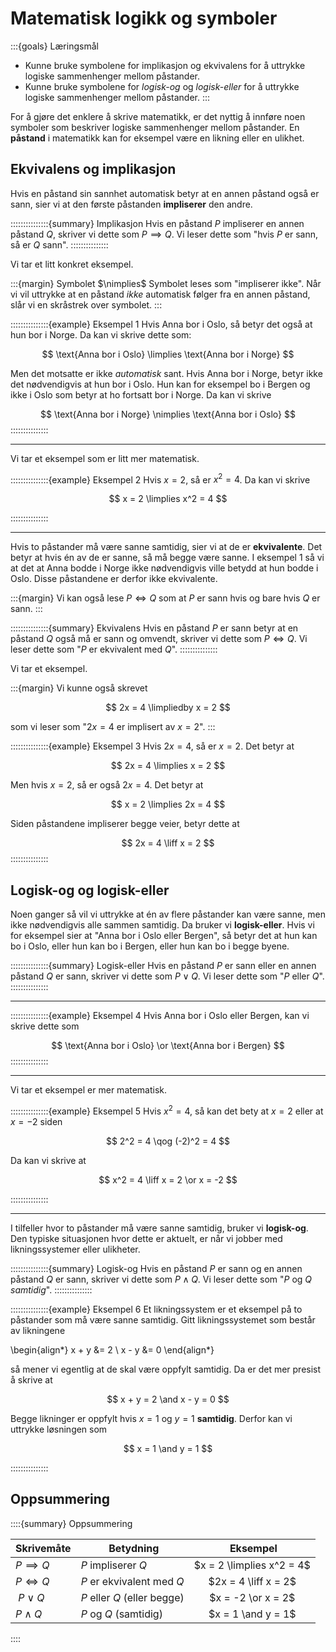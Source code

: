 # Matematisk logikk og symboler


:::{goals} Læringsmål
* Kunne bruke symbolene for implikasjon og ekvivalens for å uttrykke logiske sammenhenger mellom påstander.
* Kunne bruke symbolene for *logisk-og* og *logisk-eller* for å uttrykke logiske sammenhenger mellom påstander.
:::

For å gjøre det enklere å skrive matematikk, er det nyttig å innføre noen symboler som beskriver logiske sammenhenger mellom påstander. En **påstand** i matematikk kan for eksempel være en likning eller en ulikhet. 


## Ekvivalens og implikasjon
Hvis en påstand sin sannhet automatisk betyr at en annen påstand også er sann, sier vi at den første påstanden **impliserer** den andre. 


:::::::::::::::{summary} Implikasjon
Hvis en påstand $P$ impliserer en annen påstand $Q$, skriver vi dette som $P \implies Q$. Vi leser dette som "hvis $P$ er sann, så er $Q$ sann". 
:::::::::::::::


Vi tar et litt konkret eksempel. 


:::{margin} Symbolet $\nimplies$
Symbolet leses som "impliserer ikke". Når vi vil uttrykke at en påstand *ikke* automatisk følger fra en annen påstand, slår vi en skråstrek over symbolet.
:::

:::::::::::::::{example} Eksempel 1
Hvis Anna bor i Oslo, så betyr det også at hun bor i Norge. Da kan vi skrive dette som:

$$
\text{Anna bor i Oslo} \limplies \text{Anna bor i Norge}
$$

Men det motsatte er ikke *automatisk* sant. Hvis Anna bor i Norge, betyr ikke det nødvendigvis at hun bor i Oslo. Hun kan for eksempel bo i Bergen og ikke i Oslo som betyr at ho fortsatt bor i Norge. Da kan vi skrive 

$$
\text{Anna bor i Norge} \nimplies \text{Anna bor i Oslo}
$$
:::::::::::::::

---

Vi tar et eksempel som er litt mer matematisk. 

:::::::::::::::{example} Eksempel 2
Hvis $x = 2$, så er $x^2 = 4$. Da kan vi skrive 

$$
x = 2 \limplies x^2 = 4
$$

:::::::::::::::

---

Hvis to påstander må være sanne samtidig, sier vi at de er **ekvivalente**. Det betyr at hvis én av de er sanne, så må begge være sanne. I eksempel 1 så vi at det at Anna bodde i Norge ikke nødvendigvis ville betydd at hun bodde i Oslo. Disse påstandene er derfor ikke ekvivalente. 

:::{margin}
Vi kan også lese $P \iff Q$ som at $P$ er sann hvis og bare hvis $Q$ er sann.
:::

:::::::::::::::{summary} Ekvivalens
Hvis en påstand $P$ er sann betyr at en påstand $Q$ også må er sann og omvendt, skriver vi dette som $P \iff Q$. Vi leser dette som "$P$ er ekvivalent med $Q$". 
:::::::::::::::

Vi tar et eksempel.

:::{margin}
Vi kunne også skrevet 

$$
2x = 4 \limpliedby x = 2
$$

som vi leser som "$2x = 4$ er implisert av $x = 2$". 
:::

:::::::::::::::{example} Eksempel 3
Hvis $2x = 4$, så er $x = 2$. Det betyr at 

$$
2x = 4 \limplies x = 2
$$

Men hvis $x = 2$, så er også $2x = 4$. Det betyr at 

$$
x = 2 \limplies 2x = 4
$$

Siden påstandene impliserer begge veier, betyr dette at 

$$
2x = 4 \liff x = 2
$$
:::::::::::::::



## Logisk-og og logisk-eller

Noen ganger så vil vi uttrykke at én av flere påstander kan være sanne, men ikke nødvendigvis alle sammen samtidig. Da bruker vi **logisk-eller**. Hvis vi for eksempel sier at "Anna bor i Oslo eller Bergen", så betyr det at hun kan bo i Oslo, eller hun kan bo i Bergen, eller hun kan bo i begge byene. 

:::::::::::::::{summary} Logisk-eller
Hvis en påstand $P$ er sann eller en annen påstand $Q$ er sann, skriver vi dette som $P \lor Q$. Vi leser dette som "$P$ eller $Q$". 
:::::::::::::::


---

:::::::::::::::{example} Eksempel 4
Hvis Anna bor i Oslo eller Bergen, kan vi skrive dette som 

$$
\text{Anna bor i Oslo} \or \text{Anna bor i Bergen}
$$
:::::::::::::::

---

Vi tar et eksempel er mer matematisk.

:::::::::::::::{example} Eksempel 5
Hvis $x^2 = 4$, så kan det bety at $x = 2$ eller at $x = -2$ siden 

$$
2^2 = 4 \qog (-2)^2 = 4
$$

Da kan vi skrive at 

$$
x^2 = 4 \liff x = 2 \or x = -2
$$

:::::::::::::::


---


I tilfeller hvor to påstander må være sanne samtidig, bruker vi **logisk-og**. Den typiske situasjonen hvor dette er aktuelt, er når vi jobber med likningssystemer eller ulikheter. 


:::::::::::::::{summary} Logisk-og
Hvis en påstand $P$ er sann og en annen påstand $Q$ er sann, skriver vi dette som $P \land Q$. Vi leser dette som "$P$ og $Q$ *samtidig*". 
:::::::::::::::

:::::::::::::::{example} Eksempel 6
Et likningssystem er et eksempel på to påstander som må være sanne samtidig. Gitt likningssystemet som består av likningene

\begin{align*}
x + y &= 2 \\
x - y &= 0
\end{align*}

så mener vi egentlig at de skal være oppfylt samtidig. Da er det mer presist å skrive at 

$$
x + y = 2 \and x - y = 0
$$

Begge likninger er oppfylt hvis $x = 1$ og $y = 1$ **samtidig**. Derfor kan vi uttrykke løsningen som

$$
x = 1 \and y = 1
$$

:::::::::::::::



## Oppsummering

::::{summary} Oppsummering

| Skrivemåte | Betydning | Eksempel |
|---|---|:---:|
| $P \implies Q$ | $P$ impliserer $Q$ | $x = 2 \limplies x^2 = 4$ | 
| $P \iff Q$ | $P$ er ekvivalent med $Q$ | $2x = 4 \liff x = 2$ |
| $P \lor Q$ | $P$ eller $Q$ (eller begge) | $x = -2 \or x = 2$ |
| $P \land Q$ | $P$ og $Q$ (samtidig) | $x = 1 \and y = 1$ |
::::